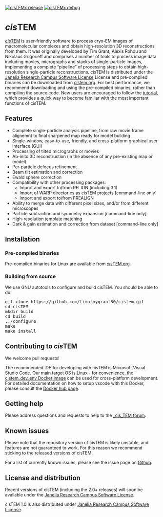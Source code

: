 [![cisTEMx release](https://github.com/bHimes/cisTEMx/actions/workflows/release_build.yml/badge.svg)](https://github.com/bHimes/cisTEMx/actions/workflows/release_build.yml) [![cisTEMx debug](https://github.com/bHimes/cisTEMx/actions/workflows/debug_build.yml/badge.svg)](https://github.com/bHimes/cisTEMx/actions/workflows/debug_build.yml)

# *cis*TEM
[*cis*TEM](https://cistem.org) is user-friendly software to process cryo-EM images of macromolecular complexes and obtain high-resolution 3D reconstructions from them. It was originally developed by Tim Grant, Alexis Rohou and Nikolaus Grigorieff and comprises a number of tools to process image data including movies, micrographs and stacks of single-particle images, implementing a complete “pipeline” of processing steps to obtain high-resolution single-particle reconstructions. cisTEM is distributed under the [Janelia Research Campus Software License](http://license.janelia.org/license/) License and pre-compiled binaries can be downloaded from [cistem.org](https://cistem.org). For best performance, we recommend downloading and using the pre-compiled binaries, rather than compiling the source code. New users are encouraged to follow the [tutorial](https://cistem.org/documentation#tab-1-1), which provides a quick way to become familiar with the most important functions of cisTEM.

## Features
* Complete single-particle analysis pipeline, from raw movie frame alignemnt to final sharpened map ready for model building
* Single-window, easy-to-use, friendly, and cross-platform graphical user interface (GUI)
* Processing of tilted micrographs or movies
* Ab-inito 3D reconstruction (in the absence of any pre-existing map or model)
* Per-particle defocus refinement
* Beam tilt estimation and correction
* Ewald sphere correction
* Compatibility with other processing packages:
	* Import and export to/from RELION (including 3.1)
	* Import of WARP directories as cisTEM projects [command-line only]
	* Import and export to/from FREALIGN
* Ability to merge data with different pixel sizes, and/or from different microscopes
* Particle subtraction and symmetry expansion [command-line only]
* High-resolution template matching
* Dark & gain estimation and correction from dataset [command-line only]

## Installation

### Pre-compiled binaries
Pre-compiled binaries for Linux are available from [*cis*TEM.org](https://cisTEM.org).

### Building from source
We use GNU autotools to configure and build cisTEM. You should be able to do:
<pre>
git clone https://github.com/timothygrant80/cistem.git
cd cisTEM
mkdir build
cd build
../configure
make 
make install
</pre>

## Contributing to *cis*TEM
We welcome pull requests!

The recommended IDE for developing with cisTEM is Microsoft Visual Studio Code. Our main target OS is Linux - for convenience, the [cistem\_dev\_env Docker image](https://hub.docker.com/repository/docker/arohou/cistem_dev_env) can be used for cross-platform development. For detailed documentation on how to setup vscode with this Docker, please consult the [Docker hub page](https://hub.docker.com/repository/docker/arohou/cistem_dev_env).

## Getting help
Please address questions and requests to help to the [_cis_TEM forum](https://cistem.org/forum).

## Known issues
Please note that the repository version of cisTEM is likely unstable, and features are not guaranteed to work.  For this reason we recommend sticking to the released versions of cisTEM. 

For a list of currently known issues, please see the issue page on [Github](https://github.com/timothygrant80/cisTEM/issues/).

## License and distribution
Recent versions of cisTEM (including the 2.0+ releases) will soon be available under the [Janelia Research Campus Software License](http://license.janelia.org/license/).

cisTEM 1.0 is also distributed under [Janelia Research Campus Software License](http://license.janelia.org/license/).
